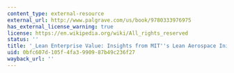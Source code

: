 ```yaml
---
content_type: external-resource
external_url: http://www.palgrave.com/us/book/9780333976975
has_external_license_warning: true
license: https://en.wikipedia.org/wiki/All_rights_reserved
status: ''
title: '_Lean Enterprise Value: Insights from MIT''s Lean Aerospace Initiative_'
uid: 0bfc607d-105f-4fa3-9909-87b49c236f27
wayback_url: ''
---
```


